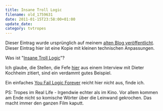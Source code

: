 ```yaml
---
title: Insane Troll Logic
filename: old_1759631
date: 2011-01-15T23:58:00+01:00
update_date:
category: tvtropes
---
```

Dieser Eintrag wurde ursprünglich auf meinem [alten Blog veröffentlicht](https://stu.blogger.de/stories/1759631/). Dieser Eintrag hier ist eine Kopie mit kleinen technischen Anpassungen.

Was ist "[Insane Troll Logic](http://tvtropes.org/pmwiki/pmwiki.php/Main/InsaneTrollLogic)"?

Ich glaube, die Stellen, die Fefe [hier](http://blog.fefe.de/?ts=b3ce97d6) aus einem Interview mit Dieter Kochheim zitiert, sind ein verdammt gutes Beispiel.

Ein einfaches [You Fail Logic Forever](http://tvtropes.org/pmwiki/pmwiki.php/Main/YouFailLogicForever) reicht hier nicht aus, finde ich.

PS: Tropes im Real Life - Irgendwie echter als im Kino. Vor allem kommen am Ende nicht so komische Wörter über die Leinwand gekrochen. Das macht immer den ganzen Film kaputt.
